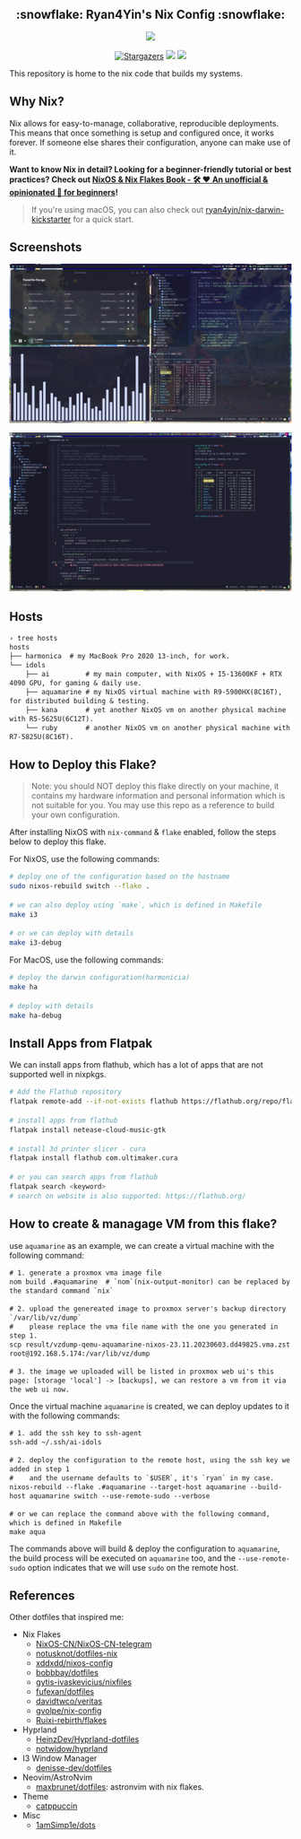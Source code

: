 <h2 align="center">:snowflake: Ryan4Yin's Nix Config :snowflake:</h2>

<p align="center">
  <img src="https://raw.githubusercontent.com/catppuccin/catppuccin/main/assets/palette/macchiato.png" width="400" />
</p>

<p align="center">
	<a href="https://github.com/ryan4yin/nix-config/stargazers">
		<img alt="Stargazers" src="https://img.shields.io/github/stars/ryan4yin/nix-config?style=for-the-badge&logo=starship&color=C9CBFF&logoColor=D9E0EE&labelColor=302D41"></a>
    <a href="https://nixos.org/">
        <img src="https://img.shields.io/badge/NixOS-23.05-informational.svg?style=for-the-badge&logo=nixos&color=F2CDCD&logoColor=D9E0EE&labelColor=302D41"></a>
    <a href="https://github.com/ryan4yin/nixos-and-flakes-book">
        <img src="https://img.shields.io/static/v1?label=Nix Flakes&message=learning&style=for-the-badge&logo=nixos&color=DDB6F2&logoColor=D9E0EE&labelColor=302D41"></a>
  </a>
</p>

This repository is home to the nix code that builds my systems.

## Why Nix?

Nix allows for easy-to-manage, collaborative, reproducible deployments. This means that once something is setup and configured once, it works forever. If someone else shares their configuration, anyone can make use of it.

**Want to know Nix in detail? Looking for a beginner-friendly tutorial or best practices? Check out [NixOS & Nix Flakes Book - 🛠️ ❤️ An unofficial & opinionated :book: for beginners](https://github.com/ryan4yin/nixos-and-flakes-book)!**

> If you're using macOS, you can also check out [ryan4yin/nix-darwin-kickstarter](https://github.com/ryan4yin/nix-darwin-kickstarter) for a quick start.
## Screenshots

![](./_img/hyprland_2023-07-26.webp)

![](/_img/astronvim_2023-07-13_00-39.webp)

## Hosts

```shell
› tree hosts
hosts
├── harmonica  # my MacBook Pro 2020 13-inch, for work.
└── idols
    ├── ai         # my main computer, with NixOS + I5-13600KF + RTX 4090 GPU, for gaming & daily use.
    ├── aquamarine # my NixOS virtual machine with R9-5900HX(8C16T), for distributed building & testing.
    ├── kana       # yet another NixOS vm on another physical machine with R5-5625U(6C12T).
    └── ruby       # another NixOS vm on another physical machine with R7-5825U(8C16T).
```

## How to Deploy this Flake?

> Note: you should NOT deploy this flake directly on your machine, it contains my hardware information and personal information which is not suitable for you. You may use this repo as a reference to build your own configuration.

After installing NixOS with `nix-command` & `flake` enabled, follow the steps below to deploy this flake.

For NixOS, use the following commands:

```bash
# deploy one of the configuration based on the hostname
sudo nixos-rebuild switch --flake .

# we can also deploy using `make`, which is defined in Makefile
make i3

# or we can deploy with details
make i3-debug
```

For MacOS, use the following commands:

```bash
# deploy the darwin configuration(harmonicia)
make ha

# deploy with details
make ha-debug
```

## Install Apps from Flatpak

We can install apps from flathub, which has a lot of apps that are not supported well in nixpkgs.

```bash
# Add the Flathub repository
flatpak remote-add --if-not-exists flathub https://flathub.org/repo/flathub.flatpakrepo

# install apps from flathub
flatpak install netease-cloud-music-gtk

# install 3d printer slicer - cura
flatpak install flathub com.ultimaker.cura

# or you can search apps from flathub
flatpak search <keyword>
# search on website is also supported: https://flathub.org/
```

## How to create & managage VM from this flake?

use `aquamarine` as an example, we can create a virtual machine with the following command:

```shell
# 1. generate a proxmox vma image file
nom build .#aquamarine  # `nom`(nix-output-monitor) can be replaced by the standard command `nix`

# 2. upload the genereated image to proxmox server's backup directory `/var/lib/vz/dump`
#    please replace the vma file name with the one you generated in step 1.
scp result/vzdump-qemu-aquamarine-nixos-23.11.20230603.dd49825.vma.zst root@192.168.5.174:/var/lib/vz/dump

# 3. the image we uploaded will be listed in proxmox web ui's this page: [storage 'local'] -> [backups], we can restore a vm from it via the web ui now.
```

Once the virtual machine `aquamarine` is created, we can deploy updates to it with the following commands:

```shell
# 1. add the ssh key to ssh-agent
ssh-add ~/.ssh/ai-idols

# 2. deploy the configuration to the remote host, using the ssh key we added in step 1
#    and the username defaults to `$USER`, it's `ryan` in my case.
nixos-rebuild --flake .#aquamarine --target-host aquamarine --build-host aquamarine switch --use-remote-sudo --verbose

# or we can replace the command above with the following command, which is defined in Makefile
make aqua
```

The commands above will build & deploy the configuration to `aquamarine`, the build process will be executed on `aquamarine` too, and the `--use-remote-sudo` option indicates that we will use `sudo` on the remote host.


## References

Other dotfiles that inspired me:

- Nix Flakes
   - [NixOS-CN/NixOS-CN-telegram](https://github.com/NixOS-CN/NixOS-CN-telegram)
   - [notusknot/dotfiles-nix](https://github.com/notusknot/dotfiles-nix)
   - [xddxdd/nixos-config](https://github.com/xddxdd/nixos-config)
   - [bobbbay/dotfiles](https://github.com/bobbbay/dotfiles)
   - [gytis-ivaskevicius/nixfiles](https://github.com/gytis-ivaskevicius/nixfiles)
   - [fufexan/dotfiles](https://github.com/fufexan/dotfiles)
   - [davidtwco/veritas](https://github.com/davidtwco/veritas)
   - [gvolpe/nix-config](https://github.com/gvolpe/nix-config)
   - [Ruixi-rebirth/flakes](https://github.com/Ruixi-rebirth/flakes)
- Hyprland
   - [HeinzDev/Hyprland-dotfiles](https://github.com/HeinzDev/Hyprland-dotfiles)
   - [notwidow/hyprland](https://github.com/notwidow/hyprland)
- I3 Window Manager
   - [denisse-dev/dotfiles](https://github.com/denisse-dev/dotfiles)
- Neovim/AstroNvim
   - [maxbrunet/dotfiles](https://github.com/maxbrunet/dotfiles): astronvim with nix flakes.
- Theme
   - [catppuccin](https://github.com/catppuccin/catppuccin)
- Misc
   - [1amSimp1e/dots](https://github.com/1amSimp1e/dots)
